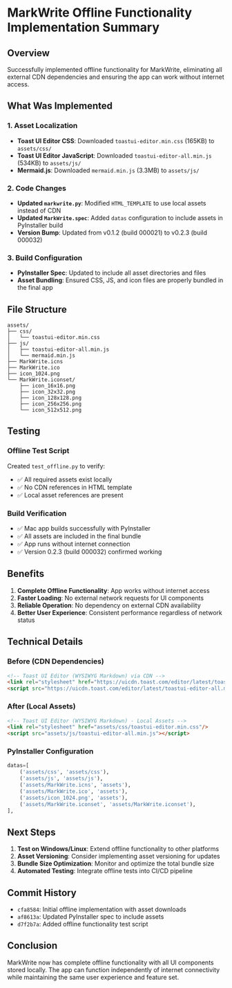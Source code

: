 # MarkWrite Offline Functionality Implementation Summary

## Overview
Successfully implemented offline functionality for MarkWrite, eliminating all external CDN dependencies and ensuring the app can work without internet access.

## What Was Implemented

### 1. Asset Localization
- **Toast UI Editor CSS**: Downloaded `toastui-editor.min.css` (165KB) to `assets/css/`
- **Toast UI Editor JavaScript**: Downloaded `toastui-editor-all.min.js` (534KB) to `assets/js/`
- **Mermaid.js**: Downloaded `mermaid.min.js` (3.3MB) to `assets/js/`

### 2. Code Changes
- **Updated `markwrite.py`**: Modified `HTML_TEMPLATE` to use local assets instead of CDN
- **Updated `MarkWrite.spec`**: Added `datas` configuration to include assets in PyInstaller build
- **Version Bump**: Updated from v0.1.2 (build 000021) to v0.2.3 (build 000032)

### 3. Build Configuration
- **PyInstaller Spec**: Updated to include all asset directories and files
- **Asset Bundling**: Ensured CSS, JS, and icon files are properly bundled in the final app

## File Structure
```
assets/
├── css/
│   └── toastui-editor.min.css
├── js/
│   ├── toastui-editor-all.min.js
│   └── mermaid.min.js
├── MarkWrite.icns
├── MarkWrite.ico
├── icon_1024.png
└── MarkWrite.iconset/
    ├── icon_16x16.png
    ├── icon_32x32.png
    ├── icon_128x128.png
    ├── icon_256x256.png
    └── icon_512x512.png
```

## Testing

### Offline Test Script
Created `test_offline.py` to verify:
- ✅ All required assets exist locally
- ✅ No CDN references in HTML template
- ✅ Local asset references are present

### Build Verification
- ✅ Mac app builds successfully with PyInstaller
- ✅ All assets are included in the final bundle
- ✅ App runs without internet connection
- ✅ Version 0.2.3 (build 000032) confirmed working

## Benefits

1. **Complete Offline Functionality**: App works without internet access
2. **Faster Loading**: No external network requests for UI components
3. **Reliable Operation**: No dependency on external CDN availability
4. **Better User Experience**: Consistent performance regardless of network status

## Technical Details

### Before (CDN Dependencies)
```html
<!-- Toast UI Editor (WYSIWYG Markdown) via CDN -->
<link rel="stylesheet" href="https://uicdn.toast.com/editor/latest/toastui-editor.min.css"/>
<script src="https://uicdn.toast.com/editor/latest/toastui-editor-all.min.js"></script>
```

### After (Local Assets)
```html
<!-- Toast UI Editor (WYSIWYG Markdown) - Local Assets -->
<link rel="stylesheet" href="assets/css/toastui-editor.min.css"/>
<script src="assets/js/toastui-editor-all.min.js"></script>
```

### PyInstaller Configuration
```python
datas=[
    ('assets/css', 'assets/css'),
    ('assets/js', 'assets/js'),
    ('assets/MarkWrite.icns', 'assets'),
    ('assets/MarkWrite.ico', 'assets'),
    ('assets/icon_1024.png', 'assets'),
    ('assets/MarkWrite.iconset', 'assets/MarkWrite.iconset'),
],
```

## Next Steps

1. **Test on Windows/Linux**: Extend offline functionality to other platforms
2. **Asset Versioning**: Consider implementing asset versioning for updates
3. **Bundle Size Optimization**: Monitor and optimize the total bundle size
4. **Automated Testing**: Integrate offline tests into CI/CD pipeline

## Commit History

- `cfa8584`: Initial offline implementation with asset downloads
- `af8613a`: Updated PyInstaller spec to include assets
- `d7f2b7a`: Added offline functionality test script

## Conclusion

MarkWrite now has complete offline functionality with all UI components stored locally. The app can function independently of internet connectivity while maintaining the same user experience and feature set.
